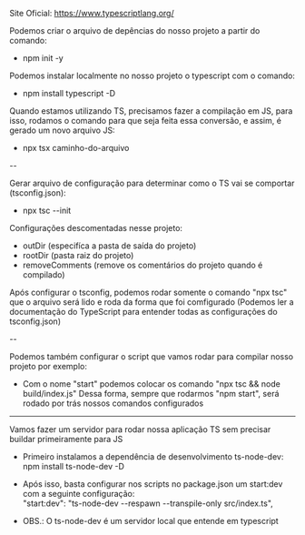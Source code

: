 Site Oficial: https://www.typescriptlang.org/

Podemos criar o arquivo de depências do nosso projeto a partir do comando:
- npm init -y

Podemos  instalar localmente no nosso projeto o typescript com o comando: 
- npm install typescript -D

Quando estamos utilizando TS, precisamos fazer a compilação em JS, para isso, rodamos o comando para que seja feita essa conversão, 
e assim, é gerado um novo arquivo JS:
- npx tsx caminho-do-arquivo

--

Gerar arquivo de configuração para determinar como o TS vai se comportar (tsconfig.json):
- npx tsc --init

Configurações descomentadas nesse projeto:
- outDir (especifíca a pasta de saída do projeto)
-  rootDir (pasta raiz do projeto)
- removeComments (remove os comentários do projeto quando é compilado)

Após configurar o tsconfig, podemos rodar somente o comando "npx tsc" que o arquivo será lido e roda da forma que foi comfigurado
(Podemos ler a documentação do TypeScript para entender todas as configurações do tsconfig.json)

--

Podemos também configurar o script que vamos rodar para compilar nosso projeto por exemplo:
- Com o nome "start" podemos colocar os comando "npx tsc && node build/index.js"
Dessa forma, sempre que rodarmos "npm start", será rodado por trás nossos comandos configurados

---

Vamos fazer um servidor para rodar nossa aplicação TS sem precisar buildar primeiramente para JS
- Primeiro instalamos a dependência de desenvolvimento ts-node-dev: npm install ts-node-dev -D 
- Após isso, basta configurar nos scripts no package.json um start:dev com a seguinte configuração:     
    "start:dev": "ts-node-dev --respawn --transpile-only src/index.ts",

- OBS.: O ts-node-dev é um servidor local que entende em typescript
